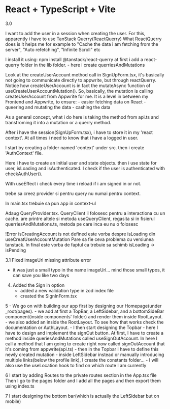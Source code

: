 # React + TypeScript + Vite

3.0

I want to add the user in a session when creating the user. For this, apparently i have to use TanStack Querry(ReactQuerry)
What ReactQuerry does is it helps me for example to "Cache the data i am fetching from the server", "Auto refetching", "Infinite Scroll" etc

I install it using: npm install @tanstack/react-querry
at first i add a react-querry folder in the lib folder.
    - here i create querriesAndMutations

Look at the createUserAccount method call in SignUpForm.tsx, it's basically not going to communicate directly to appwrite,
but through reactQuerry. Notice how createUserAccount is in fact the mutateAsync function of useCreateUserAccountMutation().
So, basically, the mutation is calling createUserAccount from Appwrite for me.
It is a level in between my Frontend and Appwrite, to ensure:
    - easier fetching data on React
    - queering and mutating the data
    - cashing the data

As a general concept, what i do here is taking the method from api.ts and transfroming it into a mutation or a querry method.

After i have the session(SignUpForm.tsx), i have to store it in my 'react context'. At all times i need to know that i have
a logged in user.

I start by creating a folder named 'context' under src.
then i create 'AuthContext' file.

Here i have to create an initial user and state objects.
then i use state for user, isLoading and isAuthenticated.
I check if the user is authenticated with checkAuthUser().

With useEffect i check every time i reload if i am signed in or not.

trebe sa creez provider si pentru query nu numai pentru context.


In main.tsx trebuie sa pun app in context-ul <AuthProvider>

Adaug QueryProvider.tsx. QueryClient il folosesc pentru a interactiona cu un cache.
are printre altele si metoda useQueryClient, regasita si in fisierul querriesAndMutations.ts, metoda 
pe care inca eu nu o folosesc

!Error
isCreatingAccount is not defined
este vorba despre isLoading din useCreatUserAccountMutation
Pare sa fie ceva problema cu versiunea tanstack.
In final este vorba de faptul ca trebuie sa schimb isLoading -> isPending


3.1 Fixed imageUrl missing attribute error
- it was just a small typo in the name imageUrl... mind those small typos, it can save you like two days

4. Added the Sign in option
    - added a new validation type in zod index file
    - created the SignInForm.tsx

5 - We go on with building our app first by designing our Homepage(under _root/pages).
    - we add at first a TopBar, a LeftSidebar, and a bottomSideBar component(inside components' folder)
      and render them inside RootLayout.
    - we also added an <Outlet /> inside the RootLayout. To see how that works check the documentation or AuthLayout.
    - I then start designing the Topbar
        - here I have to design and implement the signOut button. At first, I have to create a method inside
          queriesAndMutations called useSignOutAccount. In here I call a method that I am going to create right now called
          signOutAccount that it's coming from appwrite(api.ts)
        - then in the Topbar I have to define this newly created mutation
    - inside LeftSidebar instead or manually introducing multiple links(below the profile link),
      I create the constants folder...
    - I will also use the useLocation hook to find on which route I am currently

6  I start by adding Routes to the private routes section in the App.tsx file
    Then I go to the pages folder and I add all the pages and then export them using index.ts

7 I start designing the bottom bar(which is actually the LeftSidebar but on mobile)